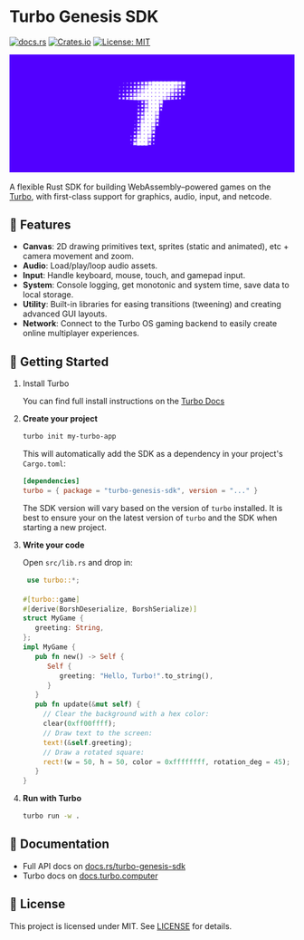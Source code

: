 # Turbo Genesis SDK

[![docs.rs](https://docs.rs/turbo-genesis-sdk/badge.svg)](https://docs.rs/turbo-genesis-sdk)
[![Crates.io](https://img.shields.io/crates/v/turbo-genesis-sdk.svg)](https://crates.io/crates/turbo-genesis-sdk)
[![License: MIT](https://img.shields.io/badge/license-MIT-blue.svg)](LICENSE)

![Turbo logo banner](./banner.png)

A flexible Rust SDK for building WebAssembly–powered games on the [Turbo](https://docs.turbo.computer), with first-class support for graphics, audio, input, and netcode.

## 🌟 Features

- **Canvas**: 2D drawing primitives text, sprites (static and animated), etc + camera movement and zoom.
- **Audio**: Load/play/loop audio assets.
- **Input**: Handle keyboard, mouse, touch, and gamepad input.
- **System**: Console logging, get monotonic and system time, save data to local storage.
- **Utility**: Built-in libraries for easing transitions (tweening) and creating advanced GUI layouts.
- **Network**: Connect to the Turbo OS gaming backend to easily create online multiplayer experiences.

## 🚀 Getting Started

1. Install Turbo

   You can find full install instructions on the [Turbo Docs](https://docs.turbo.computer/learn/installation)

1. **Create your project**

   ```bash
   turbo init my-turbo-app
   ```

   This will automatically add the SDK as a dependency in your project's `Cargo.toml`:

   ```toml
   [dependencies]
   turbo = { package = "turbo-genesis-sdk", version = "..." }
   ```

   The SDK version will vary based on the version of `turbo` installed. It is best to ensure your on the latest version of `turbo` and the SDK when starting a new project.

1. **Write your code**

   Open `src/lib.rs` and drop in:

   ```rs
    use turbo::*;

   #[turbo::game]
   #[derive(BorshDeserialize, BorshSerialize)]
   struct MyGame {
      greeting: String,
   };
   impl MyGame {
      pub fn new() -> Self {
         Self {
            greeting: "Hello, Turbo!".to_string(),
         }
      }
      pub fn update(&mut self) {
        // Clear the background with a hex color:
        clear(0xff00ffff);
        // Draw text to the screen:
        text!(&self.greeting);
        // Draw a rotated square:
        rect!(w = 50, h = 50, color = 0xffffffff, rotation_deg = 45);
      }
   }
   ```

1. **Run with Turbo**

   ```sh
   turbo run -w .
   ```

## 📖 Documentation

- Full API docs on [docs.rs/turbo-genesis-sdk](https://docs.rs/turbo-genesis-sdk)
- Turbo docs on [docs.turbo.computer](https://docs.turbo.computer/learn/installation)

## 📜 License

This project is licensed under MIT. See [LICENSE](LICENSE.md) for details.
